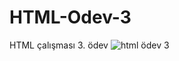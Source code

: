 # HTML-Odev-3
HTML çalışması 3. ödev
![html ödev 3](https://user-images.githubusercontent.com/116460635/202869475-0bf38de5-d6ae-4b4b-a1d5-480d152f1463.png)
